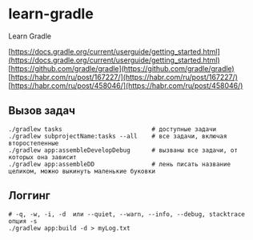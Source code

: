 # learn-gradle
Learn Gradle

[https://docs.gradle.org/current/userguide/getting_started.html](https://docs.gradle.org/current/userguide/getting_started.html)
[https://github.com/gradle/gradle](https://github.com/gradle/gradle)
[https://habr.com/ru/post/167227/](https://habr.com/ru/post/167227/)
[https://habr.com/ru/post/458046/](https://habr.com/ru/post/458046/)

## Вызов задач

```
./gradlew tasks                         # доступные задачи
./gradlew subprojectName:tasks --all    # все задачи, включая второстепенные
./gradlew app:assembleDevelopDebug      # вызваны все задачи, от которых она зависит
./gradlew app:assembleDD                # лень писать название целиком, можно выкинуть маленькие буковки
```

## Логгинг

```
# -q, -w, -i, -d  или --quiet, --warn, --info, --debug, stacktrace опция -s
./gradlew app:build -d > myLog.txt
```